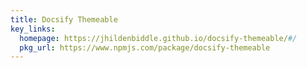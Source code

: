 ```yaml
---
title: Docsify Themeable
key_links:
  homepage: https://jhildenbiddle.github.io/docsify-themeable/#/
  pkg_url: https://www.npmjs.com/package/docsify-themeable
---
```

